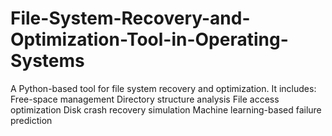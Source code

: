 # File-System-Recovery-and-Optimization-Tool-in-Operating-Systems
A Python-based tool for file system recovery and optimization. It includes:  Free-space management  Directory structure analysis  File access optimization  Disk crash recovery simulation  Machine learning-based failure prediction
